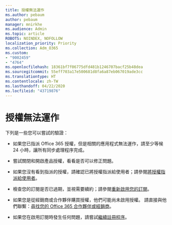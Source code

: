 ```yaml
---
title: 授權無法運作
ms.author: pebaum
author: pebaum
manager: mnirkhe
ms.audience: Admin
ms.topic: article
ROBOTS: NOINDEX, NOFOLLOW
localization_priority: Priority
ms.collection: Adm_O365
ms.custom:
- "9002459"
- "4764"
ms.openlocfilehash: 18361bf7f06775dfd481b1246707bacf25b48dea
ms.sourcegitcommit: 55eff703a17e500681d8fa6a87eb067019ade3cc
ms.translationtype: HT
ms.contentlocale: zh-TW
ms.lasthandoff: 04/22/2020
ms.locfileid: "43719876"
---
```

# <a name="license-not-working"></a>授權無法運作

下列是一些您可以嘗試的驗證：

- 如果您已指派 Office 365 授權，但是相關的應用程式無法運作，請至少等候 24 小時，讓所有同步處理程序完成。 

- 嘗試關閉和開啟產品授權，看看是否可以修正問題。 

- 如果您沒有看到指派的授權，請確認已將授權指派給使用者；請參閱[將授權指派給使用者](https://docs.microsoft.com/microsoft-365/admin/manage/assign-licenses-to-users?view=o365-worldwide)。

- 檢查您的訂閱是否已過期，並視需要續約；請參閱[重新啟用您的訂閱](https://docs.microsoft.com/alchemyinsights/reactivate-your-subscription)。 

- 如果您是從經銷商或合作夥伴購買授權，他們可能尚未啟用授權。 請直接與他們聯繫：[尋找您的 Office 365 合作夥伴或經銷商](https://docs.microsoft.com//microsoft-365/admin/manage/find-your-partner-or-reseller)。

- 如果您在啟用訂閱時發生任何問題，請嘗試[繼續註冊程序](https://go.microsoft.com/fwlink/?linkid=2126800)。
